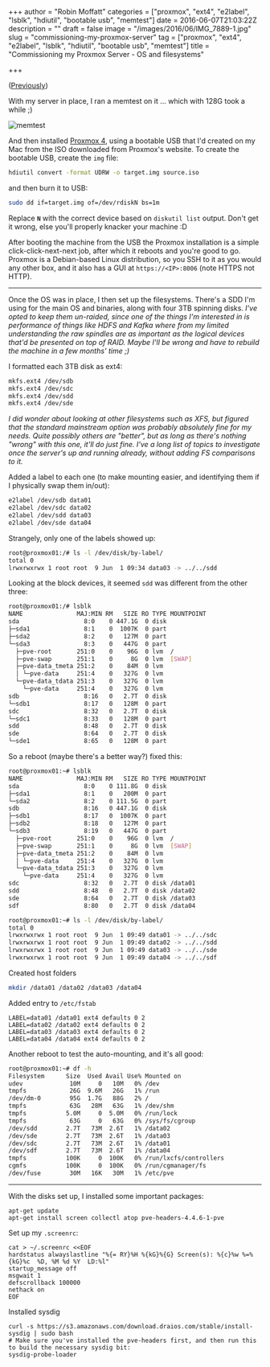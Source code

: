 +++
author = "Robin Moffatt"
categories = ["proxmox", "ext4", "e2label", "lsblk", "hdiutil", "bootable usb", "memtest"]
date = 2016-06-07T21:03:22Z
description = ""
draft = false
image = "/images/2016/06/IMG_7889-1.jpg"
slug = "commissioning-my-proxmox-server"
tag = ["proxmox", "ext4", "e2label", "lsblk", "hdiutil", "bootable usb", "memtest"]
title = "Commissioning my Proxmox Server - OS and filesystems"

+++

([Previously](http://rmoff.net/2016/06/07/a-new-arrival/))

With my server in place, I ran a memtest on it ... which with 128G took a while ;)

![memtest](/content/images/2016/06/IMG_7889.jpg)

And then installed [Proxmox 4](https://www.proxmox.com/en/), using a bootable USB that I'd created on my Mac from the ISO downloaded from Proxmox's website. To create the bootable USB, create the `img` file:

```bash
hdiutil convert -format UDRW -o target.img source.iso
```

and then burn it to USB: 

```bash
sudo dd if=target.img of=/dev/rdiskN bs=1m
```

Replace **`N`** with the correct device based on `diskutil list` output. Don't get it wrong, else you'll properly knacker your machine :D

After booting the machine from the USB the Proxmox installation is a simple click-click-next-next job, after which it reboots and you're good to go. Proxmox is a Debian-based Linux distribution, so you SSH to it as you would any other box, and it also has a GUI at `https://<IP>:8006` (note HTTPS not HTTP). 

---

Once the OS was in place, I then set up the filesystems. There's a SDD I'm using for the main OS and binaries, along with four 3TB spinning disks. _I've opted to keep them un-raided, since one of the things I'm interested in is performance of things like HDFS and Kafka where from my limited understanding the raw spindles are as important as the logical devices that'd be presented on top of RAID. Maybe I'll be wrong and have to rebuild the machine in a few months' time ;)_

I formatted each 3TB disk as ext4: 

```bash
mkfs.ext4 /dev/sdb
mkfs.ext4 /dev/sdc
mkfs.ext4 /dev/sdd
mkfs.ext4 /dev/sde
```

_I did wonder about looking at other filesystems such as XFS, but figured that the standard mainstream option was probably absolutely fine for my needs. Quite possibly others are "better", but as long as there's nothing "wrong" with this one, it'll do just fine. I've a long list of topics to investigate once the server's up and running already, without adding FS comparisons to it._

Added a label to each one (to make mounting easier, and identifying them if I physically swap them in/out):

```bash
e2label /dev/sdb data01
e2label /dev/sdc data02
e2label /dev/sdd data03
e2label /dev/sde data04
```

Strangely, only one of the labels showed up:

```bash
root@proxmox01:/# ls -l /dev/disk/by-label/
total 0
lrwxrwxrwx 1 root root  9 Jun  1 09:34 data03 -> ../../sdd
```

Looking at the block devices, it seemed `sdd` was different from the other three:

```bash
root@proxmox01:/# lsblk
NAME               MAJ:MIN RM   SIZE RO TYPE MOUNTPOINT
sda                  8:0    0 447.1G  0 disk
├─sda1               8:1    0  1007K  0 part
├─sda2               8:2    0   127M  0 part
└─sda3               8:3    0   447G  0 part
  ├─pve-root       251:0    0    96G  0 lvm  /
  ├─pve-swap       251:1    0     8G  0 lvm  [SWAP]
  ├─pve-data_tmeta 251:2    0    84M  0 lvm
  │ └─pve-data     251:4    0   327G  0 lvm
  └─pve-data_tdata 251:3    0   327G  0 lvm
    └─pve-data     251:4    0   327G  0 lvm
sdb                  8:16   0   2.7T  0 disk
└─sdb1               8:17   0   128M  0 part
sdc                  8:32   0   2.7T  0 disk
└─sdc1               8:33   0   128M  0 part
sdd                  8:48   0   2.7T  0 disk
sde                  8:64   0   2.7T  0 disk
└─sde1               8:65   0   128M  0 part
```

So a reboot (maybe there's a better way?) fixed this:

```bash
root@proxmox01:~# lsblk
NAME               MAJ:MIN RM   SIZE RO TYPE MOUNTPOINT
sda                  8:0    0 111.8G  0 disk
├─sda1               8:1    0   200M  0 part
└─sda2               8:2    0 111.5G  0 part
sdb                  8:16   0 447.1G  0 disk
├─sdb1               8:17   0  1007K  0 part
├─sdb2               8:18   0   127M  0 part
└─sdb3               8:19   0   447G  0 part
  ├─pve-root       251:0    0    96G  0 lvm  /
  ├─pve-swap       251:1    0     8G  0 lvm  [SWAP]
  ├─pve-data_tmeta 251:2    0    84M  0 lvm
  │ └─pve-data     251:4    0   327G  0 lvm
  └─pve-data_tdata 251:3    0   327G  0 lvm
    └─pve-data     251:4    0   327G  0 lvm
sdc                  8:32   0   2.7T  0 disk /data01
sdd                  8:48   0   2.7T  0 disk /data02
sde                  8:64   0   2.7T  0 disk /data03
sdf                  8:80   0   2.7T  0 disk /data04

root@proxmox01:~# ls -l /dev/disk/by-label/
total 0
lrwxrwxrwx 1 root root  9 Jun  1 09:49 data01 -> ../../sdc
lrwxrwxrwx 1 root root  9 Jun  1 09:49 data02 -> ../../sdd
lrwxrwxrwx 1 root root  9 Jun  1 09:49 data03 -> ../../sde
lrwxrwxrwx 1 root root  9 Jun  1 09:49 data04 -> ../../sdf
```

Created host folders

```bash
mkdir /data01 /data02 /data03 /data04
```
Added entry to `/etc/fstab`

```
LABEL=data01 /data01 ext4 defaults 0 2
LABEL=data02 /data02 ext4 defaults 0 2
LABEL=data03 /data03 ext4 defaults 0 2
LABEL=data04 /data04 ext4 defaults 0 2
```

Another reboot to test the auto-mounting, and it's all good:

```bash
root@proxmox01:~# df -h
Filesystem      Size  Used Avail Use% Mounted on
udev             10M     0   10M   0% /dev
tmpfs            26G  9.6M   26G   1% /run
/dev/dm-0        95G  1.7G   88G   2% /
tmpfs            63G   28M   63G   1% /dev/shm
tmpfs           5.0M     0  5.0M   0% /run/lock
tmpfs            63G     0   63G   0% /sys/fs/cgroup
/dev/sdd        2.7T   73M  2.6T   1% /data02
/dev/sde        2.7T   73M  2.6T   1% /data03
/dev/sdc        2.7T   73M  2.6T   1% /data01
/dev/sdf        2.7T   73M  2.6T   1% /data04
tmpfs           100K     0  100K   0% /run/lxcfs/controllers
cgmfs           100K     0  100K   0% /run/cgmanager/fs
/dev/fuse        30M   16K   30M   1% /etc/pve
```

---

With the disks set up, I installed some important packages:

```
apt-get update
apt-get install screen collectl atop pve-headers-4.4.6-1-pve
```

Set up my `.screenrc`:

```
cat > ~/.screenrc <<EOF
hardstatus alwayslastline "%{= RY}%H %{kG}%{G} Screen(s): %{c}%w %=%{kG}%c  %D, %M %d %Y  LD:%l"
startup_message off
msgwait 1
defscrollback 100000
nethack on
EOF
```

Installed sysdig

```
curl -s https://s3.amazonaws.com/download.draios.com/stable/install-sysdig | sudo bash
# Make sure you've installed the pve-headers first, and then run this to build the necessary sysdig bit:
sysdig-probe-loader
```
